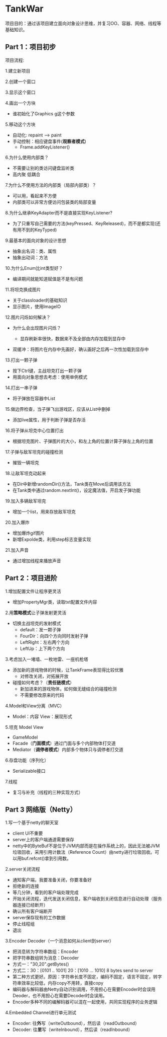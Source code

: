 # TankWar

项目目的：通过该项目建立面向对象设计思维，并复习OO、容器、网络、线程等基础知识。

## Part 1：项目初步

项目流程:

1.建立新项目

2.创建一个窗口

3.显示这个窗口

4.画出一个方块

- 谁初始化了Graphics g这个参数

5.移动这个方块

- 自动化: repaint --> paint
- 手动控制：相应键盘事件(**观察者模式**)
  - Frame.addKeyListener()

6.为什么使用内部类？

- 不需要让别的类访问键盘监听类
- 高内聚 低耦合

7.为什么不使用方法的内部类（局部内部类）？

- 可以用，看起来不方便
- 内部类可以非常方便访问包装类的局部变量

8.为什么继承KeyAdapter而不是直接实现KeyListener?

- 为了只重写自己需要的方法(keyPressed、KeyReleased)，而不是都实现(还有用不到的KeyTyped)

9.最基本的面向对象的设计思想

- 抽象出名词：类、属性
- 抽象出动词：方法

10.为什么Enum比int类型好？

- 编译期间就能知道赋值是不是有问题

11.将坦克换成图片

- 关于classloader的基础知识
- 显示图片，使用ImageIO

12.图片闪烁如何解决？

- 为什么会出现图片闪烁？

  - 显存刷新率很快，数据来不及全部由内存加载到显存中

- 双缓冲：将图片在内存中先画好，确认画好之后再一次性加载到显存中

13.打出一颗子弹

- 按下Ctrl键，主战坦克打出一颗子弹
- 用面向对象思想去考虑：使用单例模式

14.打出一串子弹

- 将子弹放在容器中List<BUllet>

15.做边界检查，当子弹飞出游戏区，应该从List中删掉

- 添加live属性，用于判断子弹是否存活

16.将子弹从坦克中心位置打出

- 根据坦克图片、子弹图片的大小，和左上角的位置计算子弹左上角的位置

17.子弹与敌军坦克的碰撞检测

- 摧毁一辆坦克

18.让敌军坦克动起来

- 在Dir中新增randomDir()方法，Tank类在Move后调用该方法
- 在Tank类中通过random.nextInt()，设定魔法值，开启发子弹功能

19.加入多辆敌军坦克

- 增加一个list，用来存放敌军坦克

20.加入爆炸

- 增加爆炸gif图片
- 新增Expolde类，利用step标志变量实现

21.加入声音

- 通过增加线程来播放声音

## Part 2：项目进阶

1.增加配置文件让程序更灵活

- 增加PropertyMgr类，读取txt配置文件内容

2.用**策略模式**让子弹发射更灵活

- 切换主战坦克的发射模式
  - default：发一颗子弹
  - FourDir：向四个方向同时发射子弹
  - LeftRight：左右两个方向
  - LeftUp：上下两个方向

3.考虑加入一堵墙、一枚地雷、一座机枪塔

- 添加新的游戏物体的时候，让TankFrame表现得比较优雅
  - 对修改关闭，对拓展开放
- 碰撞如何考虑？（**责任链模式**）
  - 新加进来的游戏物体，如何做无缝结合的碰撞检测
  - 不需要修改原来的代码

4.Model和View分离（MVC）

- Model：内容		View：展现形式

5.坦克 Model View

- GameModel
- Facade（**门面模式**）通过门面与多个内部物体打交道
- Mediator（**调停者模式**）内部多个物体只与调停者打交道

6.存盘功能（序列化）

- Serializable接口

7.线程

- 复习与补充（线程的三种实现方式）

## Part 3 网络版（Netty）

1.写一个基于netty的聊天室

- client UI不重要
- server上的客户端通道需要保存
- netty中的ByteBuf不是位于JVM内部而是在操作系统上的，因此无法被JVM垃圾回收，采用引用计数法（Reference Count）由netty进行垃圾回收。可以用buf.refcnt()拿到引用数。

2.server关闭流程

- 通知客户端，我要准备关闭，你要准备好
- 拒绝新的连接
- 等几分钟，看到的客户端处理完成
- 开始关闭流程，迭代发送关闭信息，客户端收到关闭信息进行自动处理（服务器连接已经断开）
- 确认所有客户端断开
- server保存现有的工作数据
- 停止线程组
- 退出

3.Encoder Decoder（一个消息如何从client到server）

- 把消息转为字符串数组：Encoder
- 把字符串数组转为消息：Decoder
- 方式一："30,20".getBytes()
- 方式二：30：[0101 .. 1001] 20：[1010 ... 1010] 8 bytes send to server
- 第二种方式更好。原因：字符串长度不固定，编码不固定，语言不固定，转字符串效率比较低，内存copy不用转，直接copy
- 编码器与解码器由Netty自动识别调用，不用担心在需要Encoder时会误用Deoder，也不用担心在需要Decoder时会误用。
- Encoder多种不同的编解码器可以混在一起使用，共同实现程序的业务逻辑

4.Embedded Channel进行单元测试

- Encoder: 往**外**写（writeOutbound），然后读（readOutbound）
- Decoder: 往**里**写（writeInbound），然后读（readInbound）